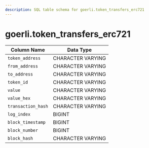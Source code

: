 ```yaml
---
description: SQL table schema for goerli.token_transfers_erc721
---
```


# goerli.token\_transfers\_erc721

| Column Name        | Data Type         |
| ------------------ | ----------------- |
| `token_address`    | CHARACTER VARYING |
| `from_address`     | CHARACTER VARYING |
| `to_address`       | CHARACTER VARYING |
| `token_id`         | CHARACTER VARYING |
| `value`            | CHARACTER VARYING |
| `value_hex`        | CHARACTER VARYING |
| `transaction_hash` | CHARACTER VARYING |
| `log_index`        | BIGINT            |
| `block_timestamp`  | BIGINT            |
| `block_number`     | BIGINT            |
| `block_hash`       | CHARACTER VARYING |
